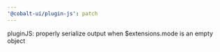 ```yaml
---
'@cobalt-ui/plugin-js': patch
---
```


pluginJS: properly serialize output when $extensions.mode is an empty object
